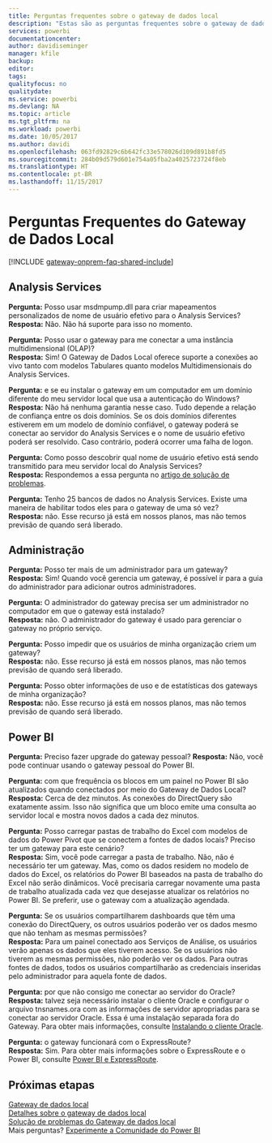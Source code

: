 ```yaml
---
title: Perguntas frequentes sobre o gateway de dados local
description: "Estas são as perguntas frequentes sobre o gateway de dados local. Esta é a página em que estão reunidas as perguntas frequentes sobre o gateway."
services: powerbi
documentationcenter: 
author: davidiseminger
manager: kfile
backup: 
editor: 
tags: 
qualityfocus: no
qualitydate: 
ms.service: powerbi
ms.devlang: NA
ms.topic: article
ms.tgt_pltfrm: na
ms.workload: powerbi
ms.date: 10/05/2017
ms.author: davidi
ms.openlocfilehash: 063fd92829c6b642fc33e578026d109d891b8fd5
ms.sourcegitcommit: 284b09d579d601e754a05fba2a4025723724f8eb
ms.translationtype: HT
ms.contentlocale: pt-BR
ms.lasthandoff: 11/15/2017
---
```

# <a name="on-premises-data-gateway-faq"></a>Perguntas Frequentes do Gateway de Dados Local
<!-- Shared FAQ shared Include -->
[!INCLUDE [gateway-onprem-faq-shared-include](./includes/gateway-onprem-faq-shared-include.md)]

## <a name="analysis-services"></a>Analysis Services
**Pergunta:** Posso usar msdmpump.dll para criar mapeamentos personalizados de nome de usuário efetivo para o Analysis Services?  
**Resposta:** Não. Não há suporte para isso no momento.

**Pergunta:** Posso usar o gateway para me conectar a uma instância multidimensional (OLAP)?  
**Resposta:** Sim! O Gateway de Dados Local oferece suporte a conexões ao vivo tanto com modelos Tabulares quanto modelos Multidimensionais do Analysis Services.

**Pergunta:** e se eu instalar o gateway em um computador em um domínio diferente do meu servidor local que usa a autenticação do Windows?  
**Resposta:** Não há nenhuma garantia nesse caso. Tudo depende a relação de confiança entre os dois domínios. Se os dois domínios diferentes estiverem em um modelo de domínio confiável, o gateway poderá se conectar ao servidor do Analysis Services e o nome de usuário efetivo poderá ser resolvido. Caso contrário, poderá ocorrer uma falha de logon.

**Pergunta:** Como posso descobrir qual nome de usuário efetivo está sendo transmitido para meu servidor local do Analysis Services?  
**Resposta:** Respondemos a essa pergunta no [artigo de solução de problemas](service-gateway-onprem-tshoot.md).

**Pergunta:** Tenho 25 bancos de dados no Analysis Services. Existe uma maneira de habilitar todos eles para o gateway de uma só vez?  
**Resposta:** não. Esse recurso já está em nossos planos, mas não temos previsão de quando será liberado.

## <a name="administration"></a>Administração
**Pergunta:** Posso ter mais de um administrador para um gateway?  
**Resposta:** Sim! Quando você gerencia um gateway, é possível ir para a guia do administrador para adicionar outros administradores.

**Pergunta:** O administrador do gateway precisa ser um administrador no computador em que o gateway está instalado?  
**Resposta:** não. O administrador do gateway é usado para gerenciar o gateway no próprio serviço.

**Pergunta:** Posso impedir que os usuários de minha organização criem um gateway?  
**Resposta:** não. Esse recurso já está em nossos planos, mas não temos previsão de quando será liberado.

**Pergunta:** Posso obter informações de uso e de estatísticas dos gateways de minha organização?  
**Resposta:** não. Esse recurso já está em nossos planos, mas não temos previsão de quando será liberado.

## <a name="power-bi"></a>Power BI
**Pergunta:** Preciso fazer upgrade do gateway pessoal?
**Resposta:** Não, você pode continuar usando o gateway pessoal do Power BI.

**Pergunta:** com que frequência os blocos em um painel no Power BI são atualizados quando conectados por meio do Gateway de Dados Local?  
**Resposta:** Cerca de dez minutos. As conexões do DirectQuery são exatamente assim. Isso não significa que um bloco emite uma consulta ao servidor local e mostra novos dados a cada dez minutos.

**Pergunta:** Posso carregar pastas de trabalho do Excel com modelos de dados do Power Pivot que se conectem a fontes de dados locais? Preciso ter um gateway para este cenário?  
**Resposta:** Sim, você pode carregar a pasta de trabalho. Não, não é necessário ter um gateway. Mas, como os dados residem no modelo de dados do Excel, os relatórios do Power BI baseados na pasta de trabalho do Excel não serão dinâmicos. Você precisaria carregar novamente uma pasta de trabalho atualizada cada vez que desejasse atualizar os relatórios no Power BI. Se preferir, use o gateway com a atualização agendada.

**Pergunta:** Se os usuários compartilharem dashboards que têm uma conexão do DirectQuery, os outros usuários poderão ver os dados mesmo que não tenham as mesmas permissões?  
**Resposta:** Para um painel conectado aos Serviços de Análise, os usuários verão apenas os dados que eles tiverem acesso. Se os usuários não tiverem as mesmas permissões, não poderão ver os dados. Para outras fontes de dados, todos os usuários compartilharão as credenciais inseridas pelo administrador para aquela fonte de dados.

**Pergunta:** por que não consigo me conectar ao servidor do Oracle?  
**Resposta:** talvez seja necessário instalar o cliente Oracle e configurar o arquivo tnsnames.ora com as informações de servidor apropriadas para se conectar ao servidor Oracle. Essa é uma instalação separada fora do Gateway. Para obter mais informações, consulte [Instalando o cliente Oracle](service-gateway-onprem-manage-oracle.md#installing-the-oracle-client).

**Pergunta:** o gateway funcionará com o ExpressRoute?  
**Resposta:** Sim. Para obter mais informações sobre o ExpressRoute e o Power BI, consulte [Power BI e ExpressRoute](service-admin-power-bi-expressroute.md).

## <a name="next-steps"></a>Próximas etapas
[Gateway de dados local](service-gateway-onprem.md)  
[Detalhes sobre o gateway de dados local](service-gateway-onprem-indepth.md)  
[Solução de problemas do Gateway de dados local](service-gateway-onprem-tshoot.md)  
Mais perguntas? [Experimente a Comunidade do Power BI](http://community.powerbi.com/)

